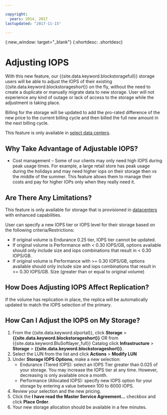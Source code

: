 ```yaml
---

copyright:
  years: 2014, 2017
lastupdated: "2017-11-15"

---
```

{:new_window: target="_blank"}
{:shortdesc: .shortdesc}

# Adjusting IOPS

With this new feature, our {{site.data.keyword.blockstoragefull}} storage users will be able to adjust the IOPS of their existing {{site.data.keyword.blockstorageshort}} on the fly, without the need to create a duplicate or manually  migrate data to new storage. User will not experience any kind of outage or lack of access to the storage while the adjustment is taking place. 

Billing for the storage will be updated to add the pro-rated difference of the new price to the current billing cycle and then billed the full new amount in the next billing cycle.

This feature is only available in [select data centers](new-ibm-block-and-file-storage-location-and-features.html). 

## Why Take Advantage of Adjustable IOPS?

- Cost management – Some of our clients may only need high IOPS during peak usage times. For example, a large retail store has peak usage during the holidays and may need higher iops on their storage then vs the middle of the summer. This feature allows them to manage their costs and pay for higher IOPs only when they really need it.

## Are There Any Limitations?

This feature is only available for storage that is provisioned in [datacenters](new-ibm-block-and-file-storage-location-and-features.html) with enhanced capabilities. 

User can specify a new IOPS tier or IOPS level for their storage based on the following criteria/Restrictions: 
- If original volume is Endurance 0.25 tier, IOPS tier cannot be updated.
- If original volume is Performance with < 0.30 IOPS/GB, options available should only include size and iops combinations that result in < 0.30 IOPS/GB. 
- If original volume is Performance with >= 0.30 IOPS/GB, options available should only include size and iops combinations that result in >= 0.30 IOPS/GB. Size (greater than or equal to original volume)

## How Does Adjusting IOPS Affect Replication?

If the volume has replication in place, the replica will be automatically updated to match the IOPS selection of the primary. 

## How Can I Adjust the IOPS on My Storage?

1. From the {{site.data.keyword.slportal}}, click **Storage** > **{{site.data.keyword.blockstorageshort}}** OR from {{site.data.keyword.BluSoftlayer_full}} Catalog click **Infrastructure** > **Storage** > **{{site.data.keyword.blockstorageshort}}**.
2. Select the LUN from the list and click **Actions** > **Modify LUN**
3. Under **Storage IOPS Options**, make a new selection:
    - Endurance (Tiered IOPS): select an IOPS Tier greater than 0.025 of your storage. You may increase the IOPS tier at any time. However, decreasing is only available once a month. 
    - Performance (Allocated IOPS): specify new IOPS option for your storage by entering a value between 100 to 6000 IOPS.
4. Review your selection and the new pricing.
5. Click the **I have read the Master Service Agreement...** checkbox and click **Place Order**.
6. Your new storage allocation should be available in a few minutes.
